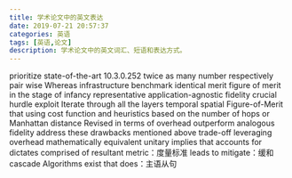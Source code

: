 ```yaml
---
title: 学术论文中的英文表达
date: 2019-07-21 20:57:37
categories: 英语
tags: [英语,论文]
description: 学术论文中的英文词汇、短语和表达方式。
---
```


prioritize
state-of-the-art
10.3.0.252
twice as many number
respectively
pair wise
Whereas
infrastructure
benchmark
identical
merit
figure of merit
in the stage of infancy
representative
application-agnostic
fidelity
crucial hurdle
exploit
Iterate through all the layers
temporal
spatial
Figure-of-Merit
that using cost function and heuristics based on the number of hops or Manhattan distance
Revised
in terms of
overhead
outperform
analogous
fidelity
address these drawbacks mentioned above
trade-off
leveraging
overhead
mathematically equivalent
unitary
implies that
accounts for
dictates
comprised of
resultant
metric：度量标准
leads to
mitigate：缓和
cascade
Algorithms exist that does：主语从句